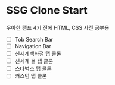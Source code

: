 # SSG Clone Start

우아한 캠프 4기 전에 HTML, CSS 사전 공부용

- [ ] Tob Search Bar
- [ ] Navigation Bar
- [ ] 신세계백화점 탭 클론
- [ ] 신세계 몰 탭 클론
- [ ] 스타벅스 탭 클론
- [ ] 커스텀 탭 클론
